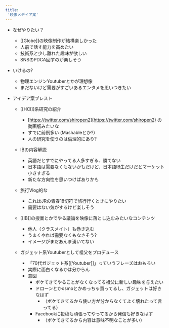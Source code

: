 ```yaml
---
title:
 '映像メデイア案'
---
```


- なぜやりたい？
    - [[Globe]]の映像制作が結構楽しかった
    - 人前で話す能力を高めたい
    - 技術系と少し離れた趣味が欲しい
    - SNSのPDCA回すのが楽しそう

- いけるの?
    - 物理エンジンYoutuberとかが理想像
    - まだないけど需要がすごいあるエンタメを思いつきたい

- アイデア案ブレスト
    - [[HCI]]系研究の紹介
        - [https://twitter.com/shiropen2](https://twitter.com/shiropen2) の動画版みたいな
        - すでに前例多い (Mashableとか?）
        - 人の研究を使うのは倫理的にあり?

    - IBの内容解説
        - 英語だとすでにやってる人多すぎる、勝てない
        - 日本語は需要なくもないかもだけど、日本語IB生だけだとマーケット小さすぎる
        - 新たな方向性を思いつけばありかも

    - 旅行Vlog的な
        - これはJRの青春18切符で旅行行くときにやりたい
        - 需要はない気がするけど楽しそう

    - [[IB]]の授業とかでやる議論を映像に落とし込むみたいなコンテンツ
        - 他人（クラスメイト）も巻き込む
        - うまくやれば需要なくもなさそう?
        - イメージがまだあんま湧いてない

    - ガジェット系Youtuberとして祖父をプロデュース
        - 「70代ガジェット系[[Youtuber]]」っていうフレーズはおもろい
        - 実際に面白くなるかは分からん
        - 意図
            - ボケてきてやることがなくなってる祖父に新しい趣味を与えたい
            - ドローンとかosmoとかめっちゃ買ってるし、ガジェットは好きなはず
                - （ボケてきてるから使い方が分からなくてよく壊れたって言ってる）
            - Facebookに投稿も頑張ってやってるから発信も好きなはず
                - （ボケてきてるから内容は意味不明なことが多い）
